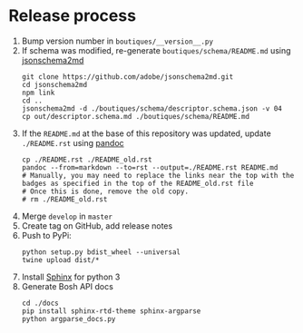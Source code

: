 # Release process

1. Bump version number in `boutiques/__version__.py`
2. If schema was modified, re-generate `boutiques/schema/README.md` using [jsonschema2md](https://github.com/adobe/jsonschema2md)
   ```
   git clone https://github.com/adobe/jsonschema2md.git
   cd jsonschema2md
   npm link
   cd ..
   jsonschema2md -d ./boutiques/schema/descriptor.schema.json -v 04
   cp out/descriptor.schema.md ./boutiques/schema/README.md
   ```
3. If the `README.md` at the base of this repository was updated, update `./README.rst` using [pandoc](https://pandoc.org/)
   ```
   cp ./README.rst ./README_old.rst
   pandoc --from=markdown --to=rst --output=./README.rst README.md
   # Manually, you may need to replace the links near the top with the badges as specified in the top of the README_old.rst file
   # Once this is done, remove the old copy.
   # rm ./README_old.rst
   ```
4. Merge `develop` in `master`
5. Create tag on GitHub, add release notes 
6. Push to PyPi:
   ```
   python setup.py bdist_wheel --universal
   twine upload dist/*
   ```
7. Install [Sphinx](https://www.sphinx-doc.org/en/master/usage/installation.html) for python 3
8. Generate Bosh API docs
   ```
   cd ./docs
   pip install sphinx-rtd-theme sphinx-argparse
   python argparse_docs.py
   ```
